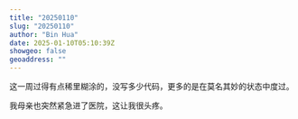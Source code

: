 ```yaml
---
title: "20250110"
slug: "20250110"
author: "Bin Hua"
date: 2025-01-10T05:10:39Z
showgeo: false
geoaddress: ""
---
```


这一周过得有点稀里糊涂的，没写多少代码，更多的是在莫名其妙的状态中度过。

我母亲也突然紧急进了医院，这让我很头疼。